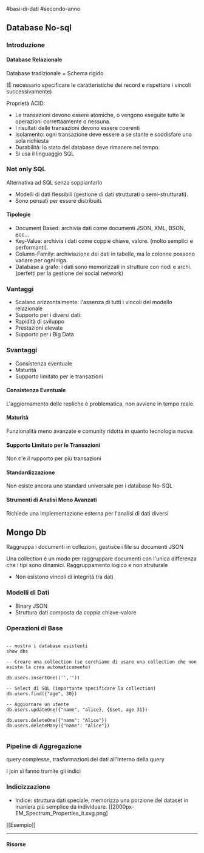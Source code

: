 #basi-di-dati #secondo-anno 

## Database No-sql

### Introduzione

#### Database Relazionale

Database tradizionale = Schema rigido

(È necessario specificare le caratteristiche dei record e rispettare i vincoli successivamente)

Proprietà ACID: 

- Le transazioni devono essere atomiche, o vengono eseguite tutte le operazioni correttaamente o nessuna. 
- I risultati delle transazioni devono essere coerenti
- Isolamento: ogni transazione deve essere a se stante e soddisfare una sola richiesta
- Durabilità: lo stato del database deve rimanere nel tempo.
- Si usa il linguaggio SQL

### Not only SQL

Alternativa ad SQL senza soppiantarlo

- Modelli di dati flessibili (gestione di dati strutturati o semi-strutturati).
- Sono pensati per essere distribuiti.

#### Tipologie

- Document Based: archivia dati come documenti JSON, XML, BSON, ecc...
- Key-Value: archivia i dati come coppie chiave, valore. (molto semplici e performanti).
- Column-Family: archiviazione dei dati in tabelle, ma le colonne possono variare per ogni riga.
- Database a grafo: i dati sono memorizzati in strutture con nodi e archi. (perfetti per la gestione dei social network)

### Vantaggi

- Scalano orizzontalmente: l'assenza di tutti i vincoli del modello relazionale
- Supporto per i diversi dati:
- Rapidità di sviluppo
- Prestazioni elevate
- Supporto per i Big Data

### Svantaggi

- Consistenza eventuale
- Maturità
- Supporto limitato per le transazioni

#### Consistenza Eventuale

L'aggiornamento delle repliche è problematica, non avviene in tempo reale.

#### Maturità

Funzionalità meno avanzate e comunity ridotta in quanto tecnologia nuova

#### Supporto Limitato per le Transazioni

Non c'è il rupporto per più transazioni

#### Standardizzazione

Non esiste ancora uno standard universale per i database No-SQL

#### Strumenti di Analisi Meno Avanzati

Richiede una implementazione esterna per l'analisi di dati diversi

## Mongo Db

Raggruppa i documenti in collezioni, gestisce i file su documenti JSON

Una collection è un modo per raggruppare documenti con l'unica differenza che i tipi sono dinamici. Raggruppamento logico e non struturale

- Non esistono vincoli di integrità tra dati

### Modelli di Dati

- Binary JSON
- Struttura dati composta da coppia chiave-valore

### Operazioni di Base

``` MongoDB

-- mostra i database esistenti
show dbs 

-- Creare una collection (se cerchiamo di usare una collection che non esiste la crea automaticamente)

db.users.insertOne(('',''))

-- Select di SQL (importante specificare la collection)
db.users.find({"age", 30})

-- Aggiornare un utente
db.users.updateOne({"name", "alice}, {$set, age 31})

db.users.deleteOne({"name": "Alice"})
db.users.deleteMany({"name": "Alice"})


```

### Pipeline di Aggregazione

query complesse, trasformazioni dei dati all'interno della query

I join si fanno tramite gli indici

### Indicizzazione

- Indice: struttura dati speciale, memorizza una porzione del dataset in maniera più semplice da individuare.
[[2000px-EM_Spectrum_Properties_it.svg.png]

[[Esempio]]

---

#### Risorse